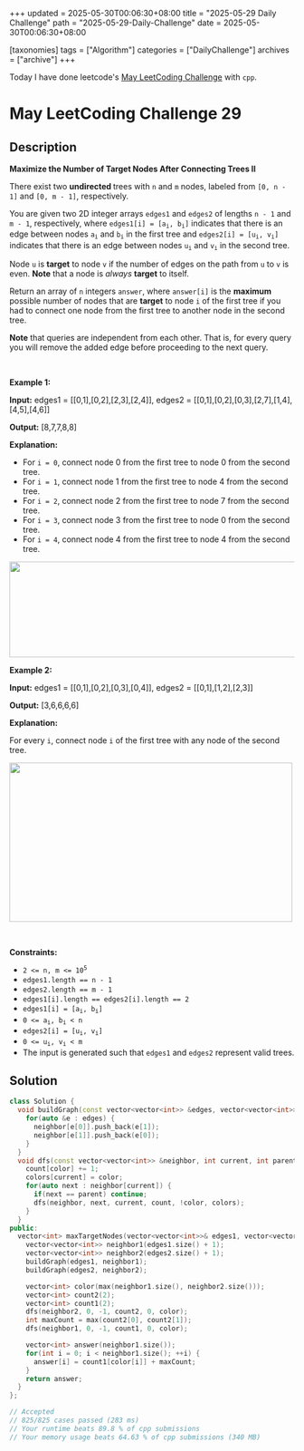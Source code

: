 +++
updated = 2025-05-30T00:06:30+08:00
title = "2025-05-29 Daily Challenge"
path = "2025-05-29-Daily-Challenge"
date = 2025-05-30T00:06:30+08:00

[taxonomies]
tags = ["Algorithm"]
categories = ["DailyChallenge"]
archives = ["archive"]
+++

Today I have done leetcode's [May LeetCoding Challenge](https://leetcode.com/problems/maximize-the-number-of-target-nodes-after-connecting-trees-ii/) with `cpp`.

<!-- more -->

# May LeetCoding Challenge 29

## Description

**Maximize the Number of Target Nodes After Connecting Trees II**

<p>There exist two <strong>undirected </strong>trees with <code>n</code> and <code>m</code> nodes, labeled from <code>[0, n - 1]</code> and <code>[0, m - 1]</code>, respectively.</p>

<p>You are given two 2D integer arrays <code>edges1</code> and <code>edges2</code> of lengths <code>n - 1</code> and <code>m - 1</code>, respectively, where <code>edges1[i] = [a<sub>i</sub>, b<sub>i</sub>]</code> indicates that there is an edge between nodes <code>a<sub>i</sub></code> and <code>b<sub>i</sub></code> in the first tree and <code>edges2[i] = [u<sub>i</sub>, v<sub>i</sub>]</code> indicates that there is an edge between nodes <code>u<sub>i</sub></code> and <code>v<sub>i</sub></code> in the second tree.</p>

<p>Node <code>u</code> is <strong>target</strong> to node <code>v</code> if the number of edges on the path from <code>u</code> to <code>v</code> is even.&nbsp;<strong>Note</strong> that a node is <em>always</em> <strong>target</strong> to itself.</p>

<p>Return an array of <code>n</code> integers <code>answer</code>, where <code>answer[i]</code> is the <strong>maximum</strong> possible number of nodes that are <strong>target</strong> to node <code>i</code> of the first tree if you had to connect one node from the first tree to another node in the second tree.</p>

<p><strong>Note</strong> that queries are independent from each other. That is, for every query you will remove the added edge before proceeding to the next query.</p>

<p>&nbsp;</p>
<p><strong class="example">Example 1:</strong></p>

<div class="example-block">
<p><strong>Input:</strong> <span class="example-io">edges1 = [[0,1],[0,2],[2,3],[2,4]], edges2 = [[0,1],[0,2],[0,3],[2,7],[1,4],[4,5],[4,6]]</span></p>

<p><strong>Output:</strong> <span class="example-io">[8,7,7,8,8]</span></p>

<p><strong>Explanation:</strong></p>

<ul>
	<li>For <code>i = 0</code>, connect node 0 from the first tree to node 0 from the second tree.</li>
	<li>For <code>i = 1</code>, connect node 1 from the first tree to node 4 from the second tree.</li>
	<li>For <code>i = 2</code>, connect node 2 from the first tree to node 7 from the second tree.</li>
	<li>For <code>i = 3</code>, connect node 3 from the first tree to node 0 from the second tree.</li>
	<li>For <code>i = 4</code>, connect node 4 from the first tree to node 4 from the second tree.</li>
</ul>
<img alt="" src="https://assets.leetcode.com/uploads/2024/09/24/3982-1.png" style="width: 600px; height: 169px;" /></div>

<p><strong class="example">Example 2:</strong></p>

<div class="example-block">
<p><strong>Input:</strong> <span class="example-io">edges1 = [[0,1],[0,2],[0,3],[0,4]], edges2 = [[0,1],[1,2],[2,3]]</span></p>

<p><strong>Output:</strong> <span class="example-io">[3,6,6,6,6]</span></p>

<p><strong>Explanation:</strong></p>

<p>For every <code>i</code>, connect node <code>i</code> of the first tree with any node of the second tree.</p>
<img alt="" src="https://assets.leetcode.com/uploads/2024/09/24/3928-2.png" style="height: 281px; width: 500px;" /></div>

<p>&nbsp;</p>
<p><strong>Constraints:</strong></p>

<ul>
	<li><code>2 &lt;= n, m &lt;= 10<sup>5</sup></code></li>
	<li><code>edges1.length == n - 1</code></li>
	<li><code>edges2.length == m - 1</code></li>
	<li><code>edges1[i].length == edges2[i].length == 2</code></li>
	<li><code>edges1[i] = [a<sub>i</sub>, b<sub>i</sub>]</code></li>
	<li><code>0 &lt;= a<sub>i</sub>, b<sub>i</sub> &lt; n</code></li>
	<li><code>edges2[i] = [u<sub>i</sub>, v<sub>i</sub>]</code></li>
	<li><code>0 &lt;= u<sub>i</sub>, v<sub>i</sub> &lt; m</code></li>
	<li>The input is generated such that <code>edges1</code> and <code>edges2</code> represent valid trees.</li>
</ul>


## Solution

``` cpp
class Solution {
  void buildGraph(const vector<vector<int>> &edges, vector<vector<int>> &neighbor) {
    for(auto &e : edges) {
      neighbor[e[0]].push_back(e[1]);
      neighbor[e[1]].push_back(e[0]);
    }
  }
  void dfs(const vector<vector<int>> &neighbor, int current, int parent, vector<int> &count, int color, vector<int> &colors) {
    count[color] += 1;
    colors[current] = color;
    for(auto next : neighbor[current]) {
      if(next == parent) continue;
      dfs(neighbor, next, current, count, !color, colors);
    }
  }
public:
  vector<int> maxTargetNodes(vector<vector<int>>& edges1, vector<vector<int>>& edges2) {
    vector<vector<int>> neighbor1(edges1.size() + 1);
    vector<vector<int>> neighbor2(edges2.size() + 1);
    buildGraph(edges1, neighbor1);
    buildGraph(edges2, neighbor2);

    vector<int> color(max(neighbor1.size(), neighbor2.size()));
    vector<int> count2(2);
    vector<int> count1(2);
    dfs(neighbor2, 0, -1, count2, 0, color);
    int maxCount = max(count2[0], count2[1]);
    dfs(neighbor1, 0, -1, count1, 0, color);

    vector<int> answer(neighbor1.size());
    for(int i = 0; i < neighbor1.size(); ++i) {
      answer[i] = count1[color[i]] + maxCount;
    }
    return answer;
  }
};

// Accepted
// 825/825 cases passed (283 ms)
// Your runtime beats 89.8 % of cpp submissions
// Your memory usage beats 64.63 % of cpp submissions (340 MB)
```
